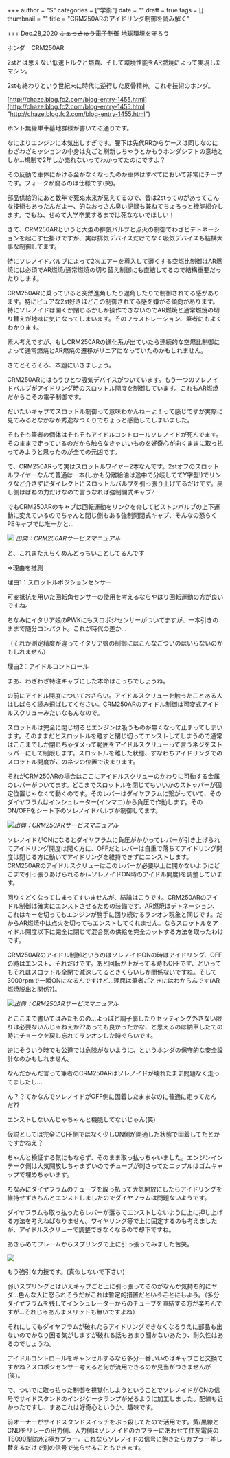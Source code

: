 +++
author = "S"
categories = ["学術"]
date = ""
draft = true
tags = []
thumbnail = ""
title = "CRM250ARのアイドリング制御を読み解く"

+++
Dec.28,2020 ~~ふぁっきゅう電子制御~~ 地球環境を守ろう

ホンダ　CRM250AR

2stとは思えない低速トルクと燃費、そして環境性能をAR燃焼によって実現したマシン。

2stも終わりという世紀末に時代に逆行した反骨精神。これぞ技術のホンダ。

[http://chaze.blog.fc2.com/blog-entry-1455.html](http://chaze.blog.fc2.com/blog-entry-1455.html "http://chaze.blog.fc2.com/blog-entry-1455.html")

ホント無縁単車墓地群様が書いてる通りです。

なによりエンジンに本気出しすぎです。腰下は先代RRからケースは同じなのにわざわざミッションの中身は丸ごと刷新しちゃうとかもうホンダシフトの意地としか…規制で2年しか売れないってわかってたのにですよ？

その反動で車体にかける金がなくなったのか車体はすべてにおいて非常にチープです。フォークが腐るのは仕様です(笑)。

部品供給的にあと数年で死ぬ未来が見えてるので、昔は2stってのがあってこんな技術もあったんだよー、的なおっさん臭い記録も兼ねてちょろっと機能紹介します。でもね、せめて大学卒業するまでは死なないでほしい！

さて、CRM250ARというと大型の排気バルブと点火の制御でわざとデトネーションを起こす仕掛けですが、実は排気デバイスだけでなく吸気デバイスも結構大事な制御してます。

特にソレノイドバルブによって2次エアーを導入して薄くする空燃比制御はAR燃焼には必須でAR燃焼/通常燃焼の切り替え制御にも直結してるので結構重要だったりします。

CRM250ARに乗っていると突然進角したり遅角したりで制御されてる感があります。特にピュアな2st好きほどこの制御されてる感を嫌がる傾向があります。特にソレノイドは開くか閉じるかしか操作できないのでAR燃焼と通常燃焼の切り替えが地味に気になってしまいます。そのフラストレーション、筆者にもよくわかります。

素人考えですが、もしCRM250ARの進化系が出ていたら連続的な空燃比制御によって通常燃焼とAR燃焼の遷移がリニアになっていたのかもしれません。

さてとそろそろ、本題にいきましょう。

CRM250ARにはもうひとつ吸気デバイスがついています。もう一つのソレノイドバルブがアイドリング時のスロットル開度を制御しています。これもAR燃焼だからこその電子制御です。

だいたいキャブでスロットル制御って意味わかんねーよ！って感じですが実際に見てみるとなかなか秀逸なつくりでちょっと感動してしまいました。

そもそも筆者の個体はそもそもアイドルコントロールソレノイドが死んでます。そのままで走っているのだから触らなきゃいいものを好奇心が向くままに取っ払ってみようと思ったのが全ての元凶です。

で、CRM250ARって実はスロットルワイヤー2本なんです。2stオフのスロットルワイヤーなんて普通は一本(しかも分離給油は途中で分岐しててY字型!)でリンクなど介さずにダイレクトにスロットルバルブを引っ張り上げてるだけです。戻し側はばねの力だけなので言うなれば強制開式キャブ?

でもCRM250ARのキャブは回転運動をリンクを介してピストンバルブの上下運動に変えているのでちゃんと閉じ側もある強制開閉式キャブ、そんなの恐らくPEキャブでは唯一かと…

![](/img/crm250arcarb.JPG) _出典：CRM250ARサービスマニュアル_

と、これまたえらくめんどっちいことしてるんです

⇒理由を推測

理由1：スロットルポジションセンサー

可変抵抗を用いた回転角センサーの使用を考えるならやはり回転運動の方が良いですね。

ちなみにイタリア娘のPWKにもスロポジセンサーがついてますが、一本引きのままで随分コンパクト。これが時代の差か…

（それか測定精度が違ってイタリア娘の制御にはこんなごついのはいらないのかもしれません）

理由2：アイドルコントロール

まあ、わざわざ特注キャブにした本命はこっちでしょうね。

の前にアイドル開度についておさらい。アイドルスクリューを触ったことある人はしばらく読み飛ばしてください。CRM250ARのアイドル制御は可変式アイドルスクリューみたいなもんなので。

スロットルは完全に閉じ切るとエンジンは吸うものが無くなって止まってしまいます。そのままだとスロットルを離すと閉じ切ってエンストしてしまうので通常はここまでしか閉じちゃダメって範囲をアイドルスクリューって言うネジをストッパーにして制限します。スロットルを離した状態、すなわちアイドリングでのスロットル開度がこのネジの位置で決まります。

それがCRM250ARの場合はここにアイドルスクリューのかわりに可動する金属のレバーがついてます。どこまでスロットルを閉じてもいいかのストッパーが固定位置じゃなくて動くのです。そのレバーはダイヤフラムに繋がっていて、そのダイヤフラムはインシュレーター(インマニ)から負圧で作動します。そのON/OFFをシート下のソレノイドバルブが制御してます。

![](/img/crm250aridle.JPG)_出典：CRM250ARサービスマニュアル_

ソレノイドがONになるとダイヤフラムに負圧がかかってレバーが引き上げられてアイドリング開度は開く方に、OFFだとレバーは自重で落ちてアイドリング開度は閉じる方に動いてアイドリングを維持できずにエンストします。CRM250ARのアイドルスクリューはこのレバーが必要以上に開かないようにどこまで引っ張りあげられるか(=ソレノイドON時のアイドル開度)を調整しています。

回りくどくなってしまってすいませんが、結論はこうです。CRM250ARのアイドル制御は確実にエンストさせるための装備です。AR燃焼はデトネーション、これはキーを切ってもエンジンが勝手に回り続けるランオン現象と同じです。だからAR燃焼中は点火を切ってもエンストしてくれません。ならスロットルをアイドル開度以下に完全に閉じて混合気の供給を完全カットする方法を取ったわけです。

CRM250ARのアイドル制御というのはソレノイドONの時はアイドリング、OFFの時はエンスト、それだけです。あと回転が上がってる時もOFFです、といってもそれはスロットル全閉で減速してるときくらいしか関係ないですね。そして3000rpmで一瞬ONになるんですけど…理屈は筆者ごときにはわからんです(AR燃焼脱出と関係?)。

![](/img/sol_graph.JPG)_出典：CRM250ARサービスマニュアル_

とここまで書いてはみたものの…よっぽど調子崩したりセッティング外さない限りは必要ないんじゃねえか??あっても良かったかな、と思えるのは納車したての時にチョークを戻し忘れてランオンした時ぐらいです。

逆にそういう時でも公道では危険がないように、というホンダの保守的な安全設計なのかもしれません。

なんだかんだ言って筆者のCRM250ARはソレノイドが壊れたまま問題なく走ってましたし…

ん？？てかなんでソレノイドがOFF側に固着したままなのに普通に走ってたんだ??

エンストしないんじゃちゃんと機能してないじゃん(笑)

仮説としては完全にOFF側ではなく少しON側が開通した状態で固着してたとかですかねえ？

ちゃんと検証する気にもならず、そのまま取っ払っちゃいました。エンジンインテーク側は大気開放しちゃまずいのでチューブが刺さってたニップルはゴムキャップで埋めちゃいます。

ちなみにダイヤフラムのチューブを取っ払って大気開放にしたらアイドリングを維持せずきちんとエンストしましたのでダイヤフラムは問題ないようです。

ダイヤフラムも取っ払ったらレバーが落ちてエンストしないように上に押し上げる方法を考えねばなりません。ワイヤリング等で上に固定するのも考えましたが、アイドルスクリューで調整できなくなるので却下ですね。

あきらめてフレームからスプリングで上に引っ張ってみました苦笑。

![](/img/p_20201228_150343.jpg)

もう強引な力技です。(真似しないで下さい)

弱いスプリングとはいえキャブごと上に引っ張ってるのがなんか気持ち的にヤダ…色んな人に怒られそうだがこれは暫定的措置だ~~ということにしよう~~。（多分ダイヤフラムを残してインシュレーターからのチューブを直結する方が楽ちんですが…それじゃあんまメリットも無いですよね）

それにしてもダイヤフラムが破れたらアイドリングできなくなるうえに部品も出ないのでかなり困る気がしますが破れる話もあまり聞かないあたり、耐久性はあるのでしょうね。

アイドルコントロールをキャンセルするなら多分一番いいのはキャブごと交換ですかね？スロポジセンサー考えると何が流用できるのか見当がつきませんが(笑)。

で、ついでに取っ払った制御を視覚化しようということでソレノイドがONの信号でサイドスタンドのインジケータランプが光るように加工しました。配線も近かったですし、まあこれは好奇心というか、趣味です。

前オーナーがサイドスタンドスイッチをぶっ殺してたので活用です。黄/黒線とGNDをリレーの出力側、入力側はソレノイドのカプラーにあわせて住友電装のTS090型防水2極カプラー。これならソレノイドの信号に飽きたらカプラー差し替えるだけで別の信号で光らせることもできます。